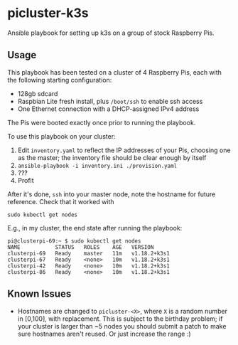 picluster-k3s
=============

Ansible playbook for setting up k3s on a group of stock Raspberry Pis.

Usage
-----
This playbook has been tested on a cluster of 4 Raspberry Pis, each with the
following starting configuration:

- 128gb sdcard
- Raspbian Lite fresh install, plus `/boot/ssh` to enable ssh access
- One Ethernet connection with a DHCP-assigned IPv4 address

The Pis were booted exactly once prior to running the playbook.

To use this playbook on your cluster:

1. Edit `inventory.yaml` to reflect the IP addresses of your Pis, choosing one
   as the master; the inventory file should be clear enough by itself
2. `ansible-playbook -i inventory.ini ./provision.yaml`
3. ???
4. Profit

After it's done, `ssh` into your master node, note the hostname for future
reference. Check that it worked with

```
sudo kubectl get nodes
```

E.g., in my cluster, the end state after running the playbook:
 
```
pi@clusterpi-69:~ $ sudo kubectl get nodes
NAME           STATUS   ROLES    AGE   VERSION
clusterpi-69   Ready    master   11m   v1.18.2+k3s1
clusterpi-67   Ready    <none>   10m   v1.18.2+k3s1
clusterpi-42   Ready    <none>   10m   v1.18.2+k3s1
clusterpi-86   Ready    <none>   10m   v1.18.2+k3s1
```

Known Issues
------------

- Hostnames are changed to `picluster-<X>`, where `X` is a random number in
  [0,100], with replacement. This is subject to the birthday problem; if your
  cluster is larger than ~5 nodes you should submit a patch to make sure
  hostnames aren't reused. Or just increase the range :)
